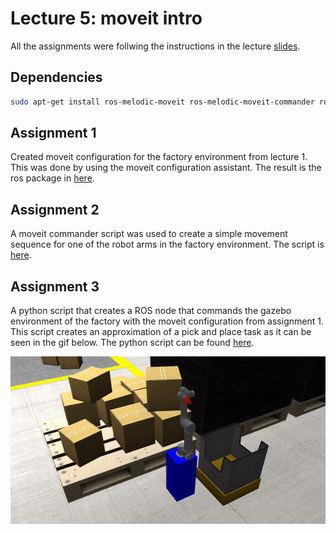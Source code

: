 # Lecture 5: moveit intro

All the assignments were follwing the instructions in the lecture [slides](OMTP_LEC_5_MANIPULATION_WITH_MOVEIT.pdf).

## Dependencies

```bash
sudo apt-get install ros-melodic-moveit ros-melodic-moveit-commander ros-melodic-joint-trajectory-controller ros-melodic-trac-ik-kinematics-plugin ros-melodic-ros-control ros-melodic-gazebo-ros-control
```

## Assignment 1

Created moveit configuration for the factory environment from lecture 1.
This was done by using the moveit configuration assistant. The result is the ros package in [here](omtp_moveit_config/package.xml).

## Assignment 2

A moveit commander script was used to create a simple movement sequence for one of the robot arms in the factory environment. The script is [here](scripts/lecture5_assignment2_script).

## Assignment 3

A python script that creates a ROS node that commands the gazebo environment of the factory with the moveit configuration from assignment 1. This script creates an approximation of a pick and place task as it can be seen in the gif below. The python script can be found [here](scripts/lecture5_assignment3.py).


![Robot movement commanded from python](pick_and_place.gif)